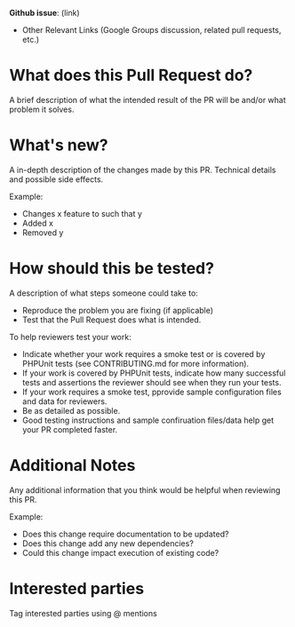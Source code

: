 **Github issue**: (link)

* Other Relevant Links (Google Groups discussion, related pull requests, etc.)

# What does this Pull Request do?

A brief description of what the intended result of the PR will be and/or what problem it solves.

# What's new?

A in-depth description of the changes made by this PR. Technical details and possible side effects.

Example:

* Changes x feature to such that y
* Added x
* Removed y

# How should this be tested?

A description of what steps someone could take to:

* Reproduce the problem you are fixing (if applicable)
* Test that the Pull Request does what is intended.

To help reviewers test your work:

* Indicate whether your work requires a smoke test or is covered by PHPUnit tests (see CONTRIBUTING.md for more information).
* If your work is covered by PHPUnit tests, indicate how many successful tests and assertions the reviewer should see when they run your tests.
* If your work requires a smoke test, pprovide sample configuration files and data for reviewers.
* Be as detailed as possible.
* Good testing instructions and sample confiruation files/data help get your PR completed faster.

# Additional Notes

Any additional information that you think would be helpful when reviewing this PR.

Example:

* Does this change require documentation to be updated? 
* Does this change add any new dependencies? 
* Could this change impact execution of existing code?

# Interested parties

Tag interested parties using @ mentions
